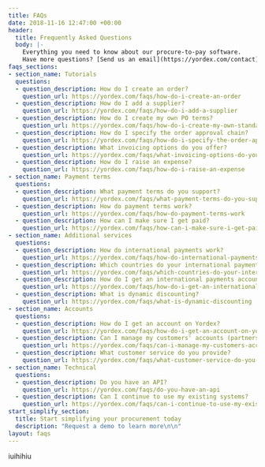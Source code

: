 ```yaml
---
title: FAQs
date: 2018-11-16 12:47:00 +00:00
header:
  title: Frequently Asked Questions
  body: |-
    Everything you need to know about our procure-to-pay software.
    Have more questions? [Send us an email](https://yordex.com/contact) and we respond quickly
faqs_sections:
- section_name: Tutorials
  questions:
  - question_description: How do I create an order?
    question_url: https://yordex.com/faqs/how-do-i-create-an-order
  - question_description: How do I add a supplier?
    question_url: https://yordex.com/faqs/how-do-i-add-a-supplier
  - question_description: How do I create my own PO terms?
    question_url: https://yordex.com/faqs/how-do-i-create-my-own-standard-terms
  - question_description: How do I specify the order approval chain?
    question_url: https://yordex.com/faqs/how-do-i-specify-the-order-approval-chain
  - question_description: What invoicing options do you offer?
    question_url: https://yordex.com/faqs/what-invoicing-options-do-you-offer
  - question_description: How do I raise an expense?
    question_url: https://yordex.com/faqs/how-do-i-raise-an-expense
- section_name: Payment terms
  questions:
  - question_description: What payment terms do you support?
    question_url: https://yordex.com/faqs/what-payment-terms-do-you-support
  - question_description: How do payment terms work?
    question_url: https://yordex.com/faqs/how-do-payment-terms-work
  - question_description: How can I make sure I get paid?
    question_url: https://yordex.com/faqs/how-can-i-make-sure-i-get-paid
- section_name: Additional services
  questions:
  - question_description: How do international payments work?
    question_url: https://yordex.com/faqs/how-do-international-payments-work
  - question_description: Which countries do your international payments support?
    question_url: https://yordex.com/faqs/which-countries-do-your-international-payments-support
  - question_description: How do I get an international payments account?
    question_url: https://yordex.com/faqs/how-do-i-get-an-international-payments-account
  - question_description: What is dynamic discounting?
    question_url: https://yordex.com/faqs/what-is-dynamic-discounting
- section_name: Accounts
  questions:
  - question_description: How do I get an account on Yordex?
    question_url: https://yordex.com/faqs/how-do-i-get-an-account-on-yordex
  - question_description: Can I manage my customers' accounts (partners)?
    question_url: https://yordex.com/faqs/can-i-manage-my-customers-accounts
  - question_description: What customer service do you provide?
    question_url: https://yordex.com/faqs/what-customer-service-do-you-provide
- section_name: Technical
  questions:
  - question_description: Do you have an API?
    question_url: https://yordex.com/faqs/do-you-have-an-api
  - question_description: Can I continue to use my existing systems?
    question_url: https://yordex.com/faqs/can-i-continue-to-use-my-existing-systems
start_simplify_section:
  title: Start simplifying your procurement today
  description: "Request a demo to learn more\n\n"
layout: faqs
---
```


iuihihiu